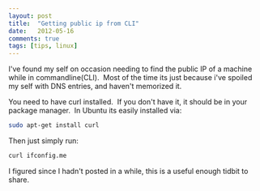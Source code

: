 ```yaml
---
layout: post
title:  "Getting public ip from CLI"
date:   2012-05-16
comments: true
tags: [tips, linux]
---
```

I've found my self on occasion needing to find the public IP of a machine while in commandline(CLI).  Most of the time its just because i've spoiled my self with DNS entries, and haven't memorized it.  

<!--excerpt-->

You need to have curl installed.  If you don't have it, it should be in your package manager.  In Ubuntu its easily installed via:

```Bash
sudo apt-get install curl
```


Then just simply run:  

```Bash
curl ifconfig.me
```

I figured since I hadn't posted in a while, this is a useful enough tidbit to share.
